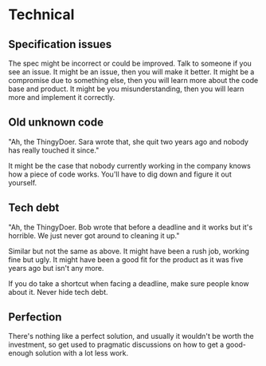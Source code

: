 # Technical

## Specification issues

The spec might be incorrect or could be improved. Talk to someone if you see an issue. 
It might be an issue, then you will make it better.
It might be a compromise due to something else, then you will learn more about the code base and product.
It might be you misunderstanding, then you will learn more and implement it correctly.

## Old unknown code

"Ah, the ThingyDoer. Sara wrote that, she quit two years ago and nobody has really touched it since."

It might be the case that nobody currently working in the company knows how a piece of code works. You'll have to dig down and figure it out yourself.

## Tech debt

"Ah, the ThingyDoer. Bob wrote that before a deadline and it works but it's horrible. We just never got around to cleaning it up."

Similar but not the same as above. It might have been a rush job, working fine but ugly. It might have been a good fit for the product as it was five years ago but isn't any more.

If you do take a shortcut when facing a deadline, make sure people know about it. Never hide tech debt.

## Perfection

There's nothing like a perfect solution, and usually it wouldn't be worth the investment, so get used to pragmatic discussions on how to get a good-enough solution with a lot less work.
